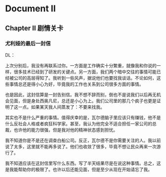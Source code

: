 # Document II

## Chapter II 剧情关卡

### 尤利娅的最后一封信

DL：

上次分别后，我没有再联系过你。一方面是工作确实十分繁重，就像我和你说的一样，很多技术已经到了研发的关键点。另一方面，我们两个暗中交往的事情可能已经被公司的高层得知了。我听到一些风声，据说他们也要找我谈话。不论如何，这些事情总还是得小心为好，毕竟我的工作也关系到公司很多方面的事情。

也是因此，这封信算是一封告别信。我不想不辞而别，倒也不是说我们以后再无机会见面，但是身处西奥凡尼，总还是小心为上。我们公司里的那几个疯子也更是证明了这一点。如果某天我人间蒸发了：不要来找我。

其实也不是什么严重的事情。值得庆幸的是，瓦尔德脑子里应该只有赚钱，他不是什么反社会人格或者疯狂科学家。甚至，我认为他完全不适合担任一家公司的总裁，也许他的能力很强，但是我对他的精神状态感到担忧。

我不知道你是不是还在调查白船公司。反正，瓦尔德不是你需要关注的人。我以前说了太多，这里就不能再多说了。他们也收敛了很多，毕竟不想让民众再来一次游行了。

我不知道应该在这封信里写什么东西。写了半天结果尽是在说这种事情。总之，这是我能帮助你的极限了。也许以后还能见面，但是至少从现在开始请忘了我。
